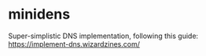 # minidens

Super-simplistic DNS implementation, following this guide:
https://implement-dns.wizardzines.com/
